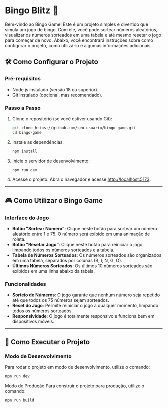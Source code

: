 # Bingo Blitz 🎲

Bem-vindo ao Bingo Game! Este é um projeto simples e divertido que simula um jogo de bingo. Com ele, você pode sortear números aleatórios, visualizar os números sorteados em uma tabela e até mesmo resetar o jogo para começar de novo. Abaixo, você encontrará instruções sobre como configurar o projeto, como utilizá-lo e algumas informações adicionais.

## 🛠️ Como Configurar o Projeto

### Pré-requisitos

- Node.js instalado (versão 18 ou superior).
- Git instalado (opcional, mas recomendado).

### Passo a Passo

1. Clone o repositório (se você estiver usando Git):

    ```bash
    git clone https://github.com/seu-usuario/bingo-game.git
    cd bingo-game
    ```

2. Instale as dependências:

    ```bash
    npm install
    ```

3. Inicie o servidor de desenvolvimento:

    ```bash
    npm run dev
    ```

4. Acesse o projeto: Abra o navegador e acesse [http://localhost:5173](http://localhost:5173).

---

## 🎮 Como Utilizar o Bingo Game

### Interface do Jogo

- **Botão "Sortear Número"**: Clique neste botão para sortear um número aleatório entre 1 e 75. O número será exibido em uma animação de roleta.
- **Botão "Resetar Jogo"**: Clique neste botão para reiniciar o jogo, limpando todos os números sorteados e a tabela.
- **Tabela de Números Sorteados**: Os números sorteados são organizados em uma tabela, separados por colunas (B, I, N, G, O).
- **Últimos Números Sorteados**: Os últimos 10 números sorteados são exibidos em uma linha abaixo da tabela.

### Funcionalidades

- **Sorteio de Números**: O jogo garante que nenhum número seja repetido até que todos os 75 números sejam sorteados.
- **Reset do Jogo**: Permite reiniciar o jogo a qualquer momento, limpando todos os números sorteados.
- **Responsividade**: O jogo é totalmente responsivo e funciona bem em dispositivos móveis.

---

## 🚀 Como Executar o Projeto

### Modo de Desenvolvimento

Para rodar o projeto em modo de desenvolvimento, utilize o comando:

```bash
npm run dev
```

Modo de Produção
Para construir o projeto para produção, utilize o comando:

```bash
npm run build

```
